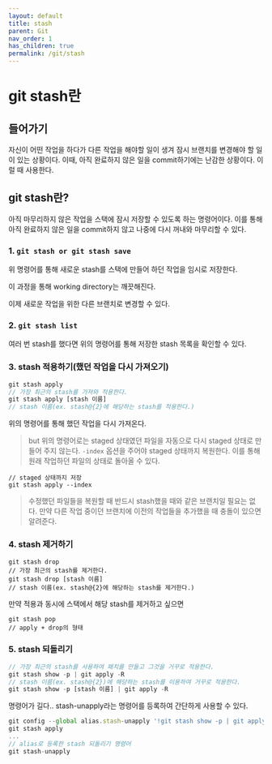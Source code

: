 ```yaml
---
layout: default
title: stash
parent: Git
nav_order: 1
has_children: true
permalink: /git/stash
---
```


# git stash란

## 들어가기
자신이 어떤 작업을 하다가 다른 작업을 해야할 일이 생겨 잠시 브랜치를 변경해야 할 일이 있는 상황이다. 이때, 아직 완료하지 않은 일을 commit하기에는 난감한 상황이다. 이럴 때 사용한다.

## git stash란?
아직 마무리하지 않은 작업을 스택에 잠시 저장할 수 있도록 하는 명령어이다. 이를 통해 아직 완료하지 않은 일을 commit하지 않고 나중에 다시 꺼내와 마무리할 수 있다.

### 1. `git stash or git stash save`
위 명령어를 통해 새로운 stash를 스택에 만들어 하던 작업을 임시로 저장한다.

이 과정을 통해 working directory는 깨끗해진다.

이제 새로운 작업을 위한 다른 브랜치로 변경할 수 있다.

### 2. `git stash list`
여러 번 stash를 했다면 위의 명령어를 통해 저장한 stash 목록을 확인할 수 있다.

### 3. stash 적용하기(했던 작업을 다시 가져오기)

``` javascript
git stash apply 
// 가장 최근의 stash를 가져와 적용한다.
git stash apply [stash 이름] 
// stash 이름(ex. stash@{2}에 해당하는 stash를 적용한다.)
```
위의 명령어를 통해 했던 작업을 다시 가져온다.

> but 위의 명령어로는 staged 상태였던 파일을 자동으로 다시 staged 상태로 만들어 주지 않는다. `-index` 옵션을 주어야 staged 상태까지 복원한다. 이를 통해 원래 작업하던 파일의 상태로 돌아올 수 있다.
```
// staged 상태까지 저장
git stash apply --index
```

> 수정했던 파일들을 복원할 때 반드시 stash했을 때와 같은 브랜치일 필요는 없다. 만약 다른 작업 중이던 브랜치에 이전의 작업들을 추가했을 때 충돌이 있으면 알려준다.

### 4. stash 제거하기
```
git stash drop
// 가장 최근의 stash를 제거한다.
git stash drop [stash 이름]
// stash 이름(ex. stash@{2}에 해당하는 stash를 제거한다.)
```

만약 적용과 동시에 스택에서 해당 stash를 제거하고 싶으면
```
git stash pop
// apply + drop의 형태
```

### 5. stash 되돌리기
``` javascript
// 가장 최근의 stash를 사용하여 패치를 만들고 그것을 거꾸로 적용한다.
git stash show -p | git apply -R
// stash 이름(ex. stash@{2})에 해당하는 stash를 이용하여 거꾸로 적용한다.
git stash show -p [stash 이름] | git apply -R
```

명령어가 길다.. stash-unapply라는 명령어를 등록하여 간단하게 사용할 수 있다.
``` javascript
git config --global alias.stash-unapply '!git stash show -p | git apply -R'
git stash apply
...
// alias로 등록한 stash 되돌리기 명령어
git stash-unapply
```